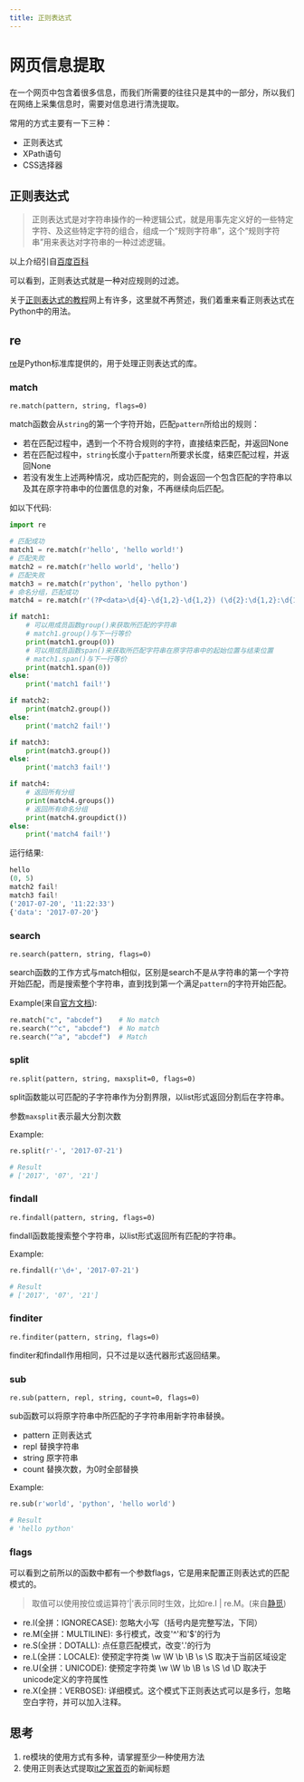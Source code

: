```yaml
---
title: 正则表达式
---
```


# 网页信息提取
在一个网页中包含着很多信息，而我们所需要的往往只是其中的一部分，所以我们在网络上采集信息时，需要对信息进行清洗提取。

常用的方式主要有一下三种：
* 正则表达式
* XPath语句
* CSS选择器

## 正则表达式
>正则表达式是对字符串操作的一种逻辑公式，就是用事先定义好的一些特定字符、及这些特定字符的组合，组成一个“规则字符串”，这个“规则字符串”用来表达对字符串的一种过滤逻辑。

以上介绍引自[百度百科](https://baike.baidu.com/item/%E6%AD%A3%E5%88%99%E8%A1%A8%E8%BE%BE%E5%BC%8F/1700215?fr=aladdin#2)

可以看到，正则表达式就是一种对应规则的过滤。

关于[正则表达式的教程](http://www.runoob.com/regexp/regexp-tutorial.html)网上有许多，这里就不再赘述，我们着重来看正则表达式在Python中的用法。

## re
[re](https://docs.python.org/3/library/re.html)是Python标准库提供的，用于处理正则表达式的库。

### match
`re.match(pattern, string, flags=0)`

match函数会从`string`的第一个字符开始，匹配`pattern`所给出的规则：
* 若在匹配过程中，遇到一个不符合规则的字符，直接结束匹配，并返回None
* 若在匹配过程中，`string`长度小于`pattern`所要求长度，结束匹配过程，并返回None
* 若没有发生上述两种情况，成功匹配完的，则会返回一个包含匹配的字符串以及其在原字符串中的位置信息的对象，不再继续向后匹配。

如以下代码:
``` Python
import re

# 匹配成功
match1 = re.match(r'hello', 'hello world!')
# 匹配失败
match2 = re.match(r'hello world', 'hello')
# 匹配失败
match3 = re.match(r'python', 'hello python')
# 命名分组，匹配成功
match4 = re.match(r'(?P<data>\d{4}-\d{1,2}-\d{1,2}) (\d{2}:\d{1,2}:\d{1,2})', '2017-07-20 11:22:33')

if match1:
    # 可以用成员函数group()来获取所匹配的字符串
    # match1.group()与下一行等价
    print(match1.group(0))
    # 可以用成员函数span()来获取所匹配字符串在原字符串中的起始位置与结束位置
    # match1.span()与下一行等价
    print(match1.span(0))
else:
    print('match1 fail!')

if match2:
    print(match2.group())
else:
    print('match2 fail!')

if match3:
    print(match3.group())
else:
    print('match3 fail!')

if match4:
    # 返回所有分组
    print(match4.groups())
    # 返回所有命名分组
    print(match4.groupdict())
else:
    print('match4 fail!')
```

运行结果:
``` Python
hello
(0, 5)
match2 fail!
match3 fail!
('2017-07-20', '11:22:33')
{'data': '2017-07-20'}
```

### search
`re.search(pattern, string, flags=0)`

search函数的工作方式与match相似，区别是search不是从字符串的第一个字符开始匹配，而是搜索整个字符串，直到找到第一个满足`pattern`的字符开始匹配。

Example(来自[官方文档](https://docs.python.org/3/library/re.html#search-vs-match)):
``` Python
re.match("c", "abcdef")    # No match
re.search("^c", "abcdef")  # No match
re.search("^a", "abcdef")  # Match
```

### split
`re.split(pattern, string, maxsplit=0, flags=0)`

split函数能以可匹配的子字符串作为分割界限，以list形式返回分割后在字符串。

参数`maxsplit`表示最大分割次数

Example:
``` Python
re.split(r'-', '2017-07-21')

# Result
# ['2017', '07', '21']
```

### findall
`re.findall(pattern, string, flags=0)`

findall函数能搜索整个字符串，以list形式返回所有匹配的字符串。

Example:
``` Python
re.findall(r'\d+', '2017-07-21')

# Result
# ['2017', '07', '21']
```

### finditer
`re.finditer(pattern, string, flags=0)`

finditer和findall作用相同，只不过是以迭代器形式返回结果。

### sub
`re.sub(pattern, repl, string, count=0, flags=0)`

sub函数可以将原字符串中所匹配的子字符串用新字符串替换。
* pattern 正则表达式
* repl 替换字符串
* string 原字符串
* count 替换次数，为0时全部替换

Example:
``` Python
re.sub(r'world', 'python', 'hello world')

# Result
# 'hello python'
```

### flags
可以看到之前所以的函数中都有一个参数flags，它是用来配置正则表达式的匹配模式的。
>取值可以使用按位或运算符’|’表示同时生效，比如re.I | re.M。(来自[静觅](http://cuiqingcai.com/977.html))

 * re.I(全拼：IGNORECASE): 忽略大小写（括号内是完整写法，下同）
 * re.M(全拼：MULTILINE): 多行模式，改变'^'和'$'的行为
 * re.S(全拼：DOTALL): 点任意匹配模式，改变'.'的行为
 * re.L(全拼：LOCALE): 使预定字符类 \w \W \b \B \s \S 取决于当前区域设定
 * re.U(全拼：UNICODE): 使预定字符类 \w \W \b \B \s \S \d \D 取决于unicode定义的字符属性
 * re.X(全拼：VERBOSE): 详细模式。这个模式下正则表达式可以是多行，忽略空白字符，并可以加入注释。

 ## 思考
 1. re模块的使用方式有多种，请掌握至少一种使用方法
 1. 使用正则表达式提取[it之家首页](https://www.ithome.com/)的新闻标题
